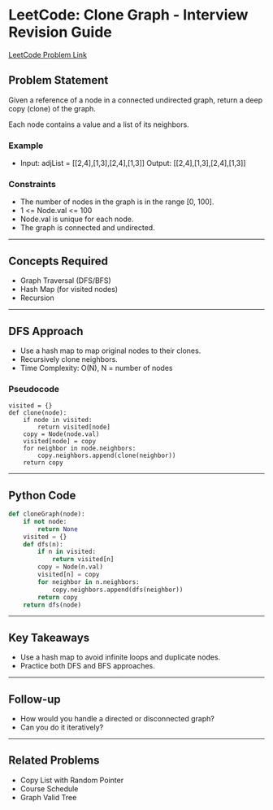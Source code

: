 # LeetCode: Clone Graph - Interview Revision Guide

[LeetCode Problem Link](https://leetcode.com/problems/clone-graph/description/)

## Problem Statement
Given a reference of a node in a connected undirected graph, return a deep copy (clone) of the graph.

Each node contains a value and a list of its neighbors.

### Example
- Input: adjList = [[2,4],[1,3],[2,4],[1,3]]
  Output: [[2,4],[1,3],[2,4],[1,3]]

### Constraints
- The number of nodes in the graph is in the range [0, 100].
- 1 <= Node.val <= 100
- Node.val is unique for each node.
- The graph is connected and undirected.

---

## Concepts Required
- Graph Traversal (DFS/BFS)
- Hash Map (for visited nodes)
- Recursion

---

## DFS Approach
- Use a hash map to map original nodes to their clones.
- Recursively clone neighbors.
- Time Complexity: O(N), N = number of nodes

### Pseudocode
```
visited = {}
def clone(node):
    if node in visited:
        return visited[node]
    copy = Node(node.val)
    visited[node] = copy
    for neighbor in node.neighbors:
        copy.neighbors.append(clone(neighbor))
    return copy
```

---

## Python Code
```python
def cloneGraph(node):
    if not node:
        return None
    visited = {}
    def dfs(n):
        if n in visited:
            return visited[n]
        copy = Node(n.val)
        visited[n] = copy
        for neighbor in n.neighbors:
            copy.neighbors.append(dfs(neighbor))
        return copy
    return dfs(node)
```

---

## Key Takeaways
- Use a hash map to avoid infinite loops and duplicate nodes.
- Practice both DFS and BFS approaches.

---

## Follow-up
- How would you handle a directed or disconnected graph?
- Can you do it iteratively?

---

## Related Problems
- Copy List with Random Pointer
- Course Schedule
- Graph Valid Tree
